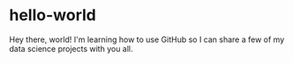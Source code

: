 # hello-world

Hey there, world! I'm learning how to use GitHub so I can share a few of my data science projects with you all.
